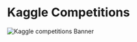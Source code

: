 # Kaggle Competitions
![Kaggle competitions Banner](https://benbyford.com/site/assets/files/1313/comps.900x0-is.jpg)
